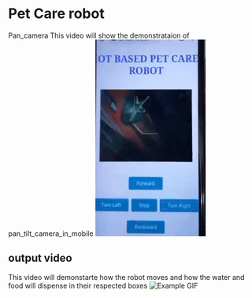 # Pet Care robot
Pan_camera
This video will show the demonstrataion of pan_tilt_camera_in_mobile
![Example GIF](pan_videoo.gif)

## output video
This video will demonstarte how the robot moves and how the water and food will dispense in their respected boxes
![Example GIF](output_video_01.gif)
